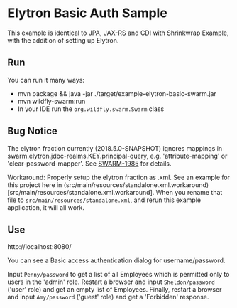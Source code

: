 # Elytron Basic Auth Sample

This example is identical to JPA, JAX-RS and CDI with Shrinkwrap Example,
with the addition of setting up Elytron.

## Run

You can run it many ways:

* mvn package && java -jar ./target/example-elytron-basic-swarm.jar
* mvn wildfly-swarm:run
* In your IDE run the `org.wildfly.swarm.Swarm` class

## Bug Notice

The elytron fraction currently (2018.5.0-SNAPSHOT) ignores mappings in swarm.elytron.jdbc-realms.KEY.principal-query, e.g. 'attribute-mapping' or 'clear-password-mapper'. See [SWARM-1985](https://issues.jboss.org/browse/SWARM-1985) for details.

Workaround: Properly setup the elytron fraction as .xml. See an example for this project here in (src/main/resources/standalone.xml.workaround)[src/main/resources/standalone.xml.workaround]. When you rename that file to `src/main/resources/standalone.xml`, and rerun this example application, it will all work.

## Use

http://localhost:8080/

You can see a Basic access authentication dialog for username/password.

Input `Penny/password` to get a list of all Employees which is permitted only to users in the 'admin' role.
Restart a browser and input `Sheldon/password` ('user' role) and get an empty list of Employees.
Finally, restart a browser and input `Amy/password` ('guest' role) and get a 'Forbidden' response.
